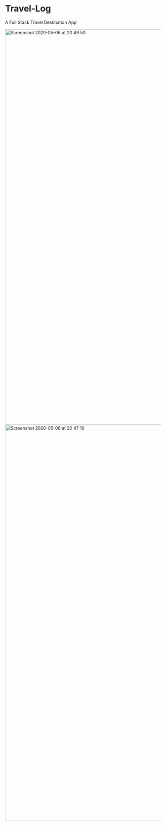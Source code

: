 # Travel-Log
A Full Stack Travel Destination App 


<img width="1278" alt="Screenshot 2020-05-06 at 20 49 50" src="https://user-images.githubusercontent.com/33428918/81216154-1facfc00-8fe3-11ea-8ae5-159d1f3ffdb6.png">

<img width="1280" alt="Screenshot 2020-05-06 at 20 47 10" src="https://user-images.githubusercontent.com/33428918/81216110-0b68ff00-8fe3-11ea-9396-867b03e846c1.png">

